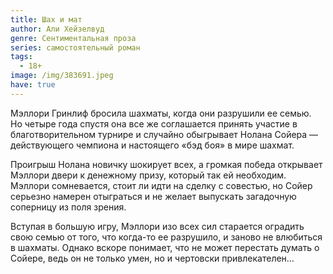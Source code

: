 ```yaml
---
title: Шах и мат
author: Али Хейзелвуд
genre: Сентиментальная проза
series: самостоятельный роман
tags:
  - 18+
image: /img/383691.jpeg
have: true
---
```

Мэллори Гринлиф бросила шахматы, когда они разрушили ее семью. Но четыре года спустя она все же соглашается принять участие в благотворительном турнире и случайно обыгрывает Нолана Сойера — действующего чемпиона и настоящего «бэд боя» в мире шахмат.

Проигрыш Нолана новичку шокирует всех, а громкая победа открывает Мэллори двери к денежному призу, который так ей необходим. Мэллори сомневается, стоит ли идти на сделку с совестью, но Сойер серьезно намерен отыграться и не желает выпускать загадочную соперницу из поля зрения.

Вступая в большую игру, Мэллори изо всех сил старается оградить свою семью от того, что когда-то ее разрушило, и заново не влюбиться в шахматы. Однако вскоре понимает, что не может перестать думать о Сойере, ведь он не только умен, но и чертовски привлекателен…